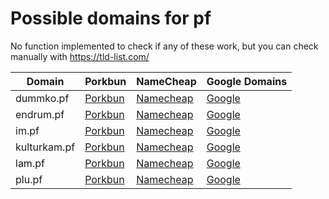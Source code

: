 # Possible domains for pf

No function implemented to check if any of these work, but you can check manually with https://tld-list.com/

| Domain | Porkbun | NameCheap | Google Domains |
|---|---|---|---|
| dummko.pf | [Porkbun](https://porkbun.com/checkout/search?prb=e814663da1&tlds=&idnLanguage=&search=search&q=dummko.pf) | [Namecheap](https://www.namecheap.com/domains/registration/results/?domain=dummko.pf) | [Google](https://domains.google.com/registrar/search?searchTerm=dummko.pf) |
| endrum.pf | [Porkbun](https://porkbun.com/checkout/search?prb=e814663da1&tlds=&idnLanguage=&search=search&q=endrum.pf) | [Namecheap](https://www.namecheap.com/domains/registration/results/?domain=endrum.pf) | [Google](https://domains.google.com/registrar/search?searchTerm=endrum.pf) |
| im.pf | [Porkbun](https://porkbun.com/checkout/search?prb=e814663da1&tlds=&idnLanguage=&search=search&q=im.pf) | [Namecheap](https://www.namecheap.com/domains/registration/results/?domain=im.pf) | [Google](https://domains.google.com/registrar/search?searchTerm=im.pf) |
| kulturkam.pf | [Porkbun](https://porkbun.com/checkout/search?prb=e814663da1&tlds=&idnLanguage=&search=search&q=kulturkam.pf) | [Namecheap](https://www.namecheap.com/domains/registration/results/?domain=kulturkam.pf) | [Google](https://domains.google.com/registrar/search?searchTerm=kulturkam.pf) |
| lam.pf | [Porkbun](https://porkbun.com/checkout/search?prb=e814663da1&tlds=&idnLanguage=&search=search&q=lam.pf) | [Namecheap](https://www.namecheap.com/domains/registration/results/?domain=lam.pf) | [Google](https://domains.google.com/registrar/search?searchTerm=lam.pf) |
| plu.pf | [Porkbun](https://porkbun.com/checkout/search?prb=e814663da1&tlds=&idnLanguage=&search=search&q=plu.pf) | [Namecheap](https://www.namecheap.com/domains/registration/results/?domain=plu.pf) | [Google](https://domains.google.com/registrar/search?searchTerm=plu.pf) |
